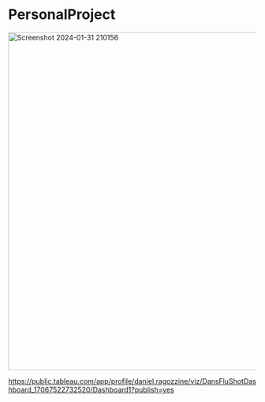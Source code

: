 # PersonalProject
<img width="683" alt="Screenshot 2024-01-31 210156" src="https://github.com/danragozzine/PersonalProject/assets/156733440/509b4d65-60dc-46fa-9d80-cdd21020bccf">

https://public.tableau.com/app/profile/daniel.ragozzine/viz/DansFluShotDashboard_17067522732520/Dashboard1?publish=yes
